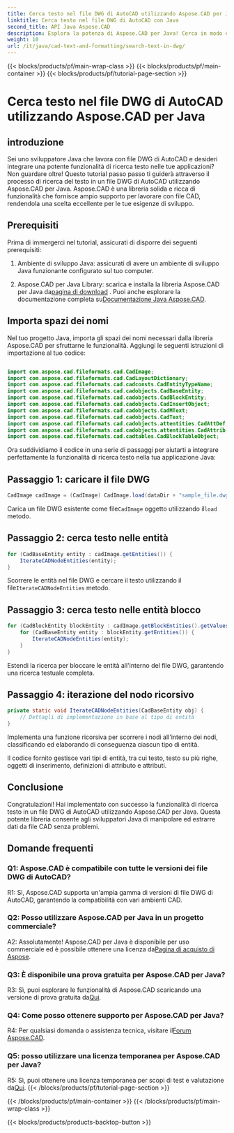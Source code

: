 ```yaml
---
title: Cerca testo nel file DWG di AutoCAD utilizzando Aspose.CAD per Java
linktitle: Cerca testo nel file DWG di AutoCAD con Java
second_title: API Java Aspose.CAD
description: Esplora la potenza di Aspose.CAD per Java! Cerca in modo efficiente il testo nei file DWG di AutoCAD. Scarica la libreria e migliora la tua applicazione CAD.
weight: 10
url: /it/java/cad-text-and-formatting/search-text-in-dwg/
---
```


{{< blocks/products/pf/main-wrap-class >}}
{{< blocks/products/pf/main-container >}}
{{< blocks/products/pf/tutorial-page-section >}}

# Cerca testo nel file DWG di AutoCAD utilizzando Aspose.CAD per Java

## introduzione

Sei uno sviluppatore Java che lavora con file DWG di AutoCAD e desideri integrare una potente funzionalità di ricerca testo nelle tue applicazioni? Non guardare oltre! Questo tutorial passo passo ti guiderà attraverso il processo di ricerca del testo in un file DWG di AutoCAD utilizzando Aspose.CAD per Java. Aspose.CAD è una libreria solida e ricca di funzionalità che fornisce ampio supporto per lavorare con file CAD, rendendola una scelta eccellente per le tue esigenze di sviluppo.

## Prerequisiti

Prima di immergerci nel tutorial, assicurati di disporre dei seguenti prerequisiti:

1. Ambiente di sviluppo Java: assicurati di avere un ambiente di sviluppo Java funzionante configurato sul tuo computer.

2.  Aspose.CAD per Java Library: scarica e installa la libreria Aspose.CAD per Java da[pagina di download](https://releases.aspose.com/cad/java/) . Puoi anche esplorare la documentazione completa su[Documentazione Java Aspose.CAD](https://reference.aspose.com/cad/java/).

## Importa spazi dei nomi

Nel tuo progetto Java, importa gli spazi dei nomi necessari dalla libreria Aspose.CAD per sfruttarne le funzionalità. Aggiungi le seguenti istruzioni di importazione al tuo codice:

```java

import com.aspose.cad.fileformats.cad.CadImage;
import com.aspose.cad.fileformats.cad.CadLayoutDictionary;
import com.aspose.cad.fileformats.cad.cadconsts.CadEntityTypeName;
import com.aspose.cad.fileformats.cad.cadobjects.CadBaseEntity;
import com.aspose.cad.fileformats.cad.cadobjects.CadBlockEntity;
import com.aspose.cad.fileformats.cad.cadobjects.CadInsertObject;
import com.aspose.cad.fileformats.cad.cadobjects.CadMText;
import com.aspose.cad.fileformats.cad.cadobjects.CadText;
import com.aspose.cad.fileformats.cad.cadobjects.attentities.CadAttDef;
import com.aspose.cad.fileformats.cad.cadobjects.attentities.CadAttrib;
import com.aspose.cad.fileformats.cad.cadtables.CadBlockTableObject;
```

Ora suddividiamo il codice in una serie di passaggi per aiutarti a integrare perfettamente la funzionalità di ricerca testo nella tua applicazione Java:

## Passaggio 1: caricare il file DWG

```java
CadImage cadImage = (CadImage) CadImage.load(dataDir + "sample_file.dwg");
```

Carica un file DWG esistente come file`CadImage` oggetto utilizzando il`load` metodo.

## Passaggio 2: cerca testo nelle entità

```java
for (CadBaseEntity entity : cadImage.getEntities()) {
    IterateCADNodeEntities(entity);
}
```

 Scorrere le entità nel file DWG e cercare il testo utilizzando il file`IterateCADNodeEntities` metodo.

## Passaggio 3: cerca testo nelle entità blocco

```java
for (CadBlockEntity blockEntity : cadImage.getBlockEntities().getValues()) {
    for (CadBaseEntity entity : blockEntity.getEntities()) {
        IterateCADNodeEntities(entity);
    }
}
```

Estendi la ricerca per bloccare le entità all'interno del file DWG, garantendo una ricerca testuale completa.

## Passaggio 4: iterazione del nodo ricorsivo

```java
private static void IterateCADNodeEntities(CadBaseEntity obj) {
    // Dettagli di implementazione in base al tipo di entità
}
```

Implementa una funzione ricorsiva per scorrere i nodi all'interno dei nodi, classificando ed elaborando di conseguenza ciascun tipo di entità.

Il codice fornito gestisce vari tipi di entità, tra cui testo, testo su più righe, oggetti di inserimento, definizioni di attributo e attributi.

## Conclusione

Congratulazioni! Hai implementato con successo la funzionalità di ricerca testo in un file DWG di AutoCAD utilizzando Aspose.CAD per Java. Questa potente libreria consente agli sviluppatori Java di manipolare ed estrarre dati da file CAD senza problemi.

## Domande frequenti

### Q1: Aspose.CAD è compatibile con tutte le versioni dei file DWG di AutoCAD?

R1: Sì, Aspose.CAD supporta un'ampia gamma di versioni di file DWG di AutoCAD, garantendo la compatibilità con vari ambienti CAD.

### Q2: Posso utilizzare Aspose.CAD per Java in un progetto commerciale?

 A2: Assolutamente! Aspose.CAD per Java è disponibile per uso commerciale ed è possibile ottenere una licenza da[Pagina di acquisto di Aspose](https://purchase.aspose.com/buy).

### Q3: È disponibile una prova gratuita per Aspose.CAD per Java?

 R3: Sì, puoi esplorare le funzionalità di Aspose.CAD scaricando una versione di prova gratuita da[Qui](https://releases.aspose.com/).

### Q4: Come posso ottenere supporto per Aspose.CAD per Java?

 R4: Per qualsiasi domanda o assistenza tecnica, visitare il[Forum Aspose.CAD](https://forum.aspose.com/c/cad/19).

### Q5: posso utilizzare una licenza temporanea per Aspose.CAD per Java?

 R5: Sì, puoi ottenere una licenza temporanea per scopi di test e valutazione da[Qui](https://purchase.aspose.com/temporary-license/).
{{< /blocks/products/pf/tutorial-page-section >}}

{{< /blocks/products/pf/main-container >}}
{{< /blocks/products/pf/main-wrap-class >}}

{{< blocks/products/products-backtop-button >}}
